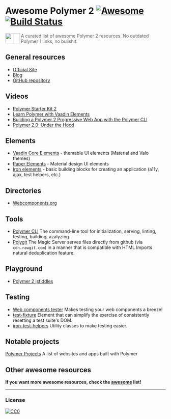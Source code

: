 # Awesome Polymer 2 [![Awesome](https://cdn.rawgit.com/sindresorhus/awesome/d7305f38d29fed78fa85652e3a63e154dd8e8829/media/badge.svg)](https://github.com/sindresorhus/awesome) [![Build Status](https://travis-ci.org/limonte/awesome-polymer2.svg?branch=master)](https://travis-ci.org/limonte/awesome-polymer2)
<a href="https://www.polymer-project.org"><img src="https://www.polymer-project.org/images/logos/p-logo.png" align="left" height="32" width="46"></a>
> A curated list of awesome Polymer 2 resources. No outdated Polymer 1 links, no bullshit.

## General resources
* [Official Site](https://www.polymer-project.org)
* [Blog](https://blog.polymer-project.org/)
* [GitHub repository](https://github.com/polymer/polymer)

## Videos
* [Polymer Starter Kit 2](https://www.youtube.com/watch?v=HgJ0XCyBwzY)
* [Learn Polymer with Vaadin Elements](https://www.youtube.com/watch?v=wKqfFt1IZdA)
* [Building a Polymer 2 Progressive Web App with the Polymer CLI](https://www.youtube.com/watch?v=e_7i9evLJpw)
* [Polymer 2.0: Under the Hood](https://www.youtube.com/watch?v=iJ9hS54BRag)

## Elements
* [Vaadin Core Elements](https://github.com/vaadin/vaadin-core-elements) - themable UI elements (Material and Valo themes)
* [Paper Elements](https://www.webcomponents.org/collection/PolymerElements/paper-elements) - Material design UI elements
* [Iron elements](https://www.webcomponents.org/collection/PolymerElements/iron-elements) - basic building blocks for creating an application (a11y, ajax, test helpers, etc.)

## Directories
* [Webcomponents.org](https://webcomponents.org/)

## Tools
* [Polymer CLI](https://github.com/Polymer/polymer-cli) The command-line tool for initialization, serving, linting, testing, building, azalyzing.
* [Polygit](http://polygit.org/) The Magic Server serves files directly from github (via ```cdn.rawgit.com```) in a manner that is compatible with HTML Imports natural deduplication feature.

## Playground
* [Polymer 2 jsfiddles](https://github.com/limonte/awesome-polymer2/wiki/Playground-%E2%80%93-Polymer-2-jsfiddles)

## Testing
* [Web components tester](https://github.com/Polymer/web-component-tester) Makes testing your web components a breeze!
* [test-fixture](https://github.com/PolymerElements/test-fixture) Element that can simplify the exercise of consistently resetting a test suite's DOM.
* [iron-test-helpers](https://github.com/PolymerElements/iron-test-helpers) Utility classes to make testing easier.

## Notable projects
[Polymer Projects](https://github.com/abdonrd/PolymerProjects) A list of websites and apps built with Polymer


## Other awesome resources
**If you want more awesome resources, check the [awesome](https://github.com/sindresorhus/awesome) list!**

---

### License

[![CC0](http://i.creativecommons.org/p/zero/1.0/88x31.png)](http://creativecommons.org/publicdomain/zero/1.0/)

